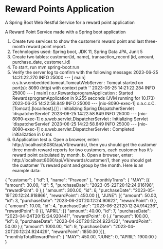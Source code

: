 # Reward Points Application
A Spring Boot Web Restful Service for a reward point application

A Reward Point Service made with a Spring boot application
1. Create two services to show the customer’s reward point and last three-month reward point report.
2. Technologies used: Spring boot, JDK 11, Spring Data JPA, Junit 5
3. Create two tables: customer(id, name), 	transaction_record (id, amount, purchase_date,  customer_id)
4. To start, run mvn spring-boot:run
5. Verify the server log to confirm with the following message:
   2023-06-25 14:21:22.270  INFO 25000 --- [           main] o.s.b.w.embedded.tomcat.TomcatWebServer  : Tomcat started on port(s): 8090 (http) with context path ''
   2023-06-25 14:21:22.284  INFO 25000 --- [           main] r.o.r.RewardsprogramApplication          : Started RewardsprogramApplication in 9.255 seconds (JVM running for 10.173)
   2023-06-25 14:22:58.849  INFO 25000 --- [nio-8090-exec-1] o.a.c.c.C.[Tomcat].[localhost].[/]       : Initializing Spring DispatcherServlet 'dispatcherServlet'
   2023-06-25 14:22:58.849  INFO 25000 --- [nio-8090-exec-1] o.s.web.servlet.DispatcherServlet        : Initializing Servlet 'dispatcherServlet'
   2023-06-25 14:22:58.849  INFO 25000 --- [nio-8090-exec-1] o.s.web.servlet.DispatcherServlet        : Completed initialization in 0 ms
6. 6.Application test
a.	Open a browser, enter: http://localhost:8080/api/v1/rewards/, then you should get the customer three month reward reports for two customers, each customer has it’s reward point calculated by month. 
b.	Open a browser, enter: http://localhost:8080/api/v1/rewards/customer/1, then you should get the customer  1’s reward point and group by the month. Here is an example data:
   
{
   "customer": {
   		"id": 1,
   		"name": "Praveen"
   },
   "monthlyTrans": {
		"MAY": [{
			"amount": 30.00,
   			"id": 5,
   			"purchaseDate": "2023-05-22T20:12:24.916198",
   			"rewardPoint": 0
		},{
			"amount": 300.00,
   			"id": 6,
   			"purchaseDate": "2023-05-19T20:12:24.918866",
   			"rewardPoint": 450.00
		}],
   		"JUNE": [{
   			"amount": 50.00,
   			"id": 3,
   			"purchaseDate": "2023-06-20T20:12:24.90622",
   			"rewardPoint": 0
   		},{
   			"amount": 10.00,
   			"id": 4,
   			"purchaseDate": "2023-06-22T20:12:24.914236",
   			"rewardPoint": 0
   		}],
   		"APRIL": [{
   			"amount": 40.00,
   			"id": 7,
   			"purchaseDate": "2023-04-24T20:12:24.920441",
   			"rewardPoint": 0
   		},{
   			"amount": 100.00,
   			"id": 8,
   			"purchaseDate": "2023-04-20T20:12:24.922433",
   			"rewardPoint": 50.00
   		},{
   			"amount": 1000.00,
   			"id": 9,
   			"purchaseDate": "2023-04-20T20:12:24.924429",
   			"rewardPoint": 1850.00
   		}]},
   "monthlyTotalRewardPoint": {
   		"MAY": 450.00,
   		"JUNE": 0,
   		"APRIL": 1900.00
   }
}